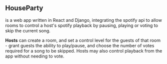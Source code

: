 ## HouseParty
is a web app written in React and Django, integrating the spotify api to allow rooms to control a host's spotify playback by pausing, playing or voting to skip the current song.

**Hosts** can create a room, and set a control level for the guests of that room - grant guests the ability to play/pause, and choose the number of votes required for a song to be skipped. Hosts may also control playback from the app without needing to vote.



